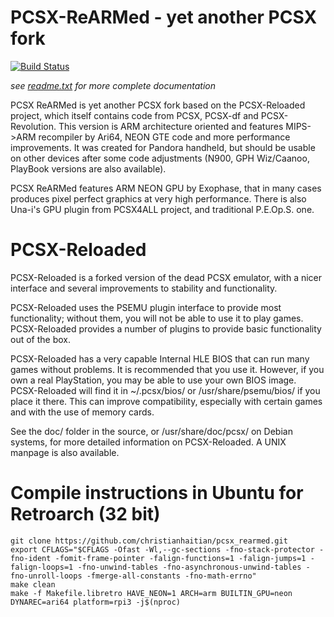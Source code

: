 PCSX-ReARMed - yet another PCSX fork
====================================

[![Build Status](https://travis-ci.org/libretro/pcsx_rearmed.svg?branch=master)](https://travis-ci.org/libretro/pcsx_rearmed)

*see [readme.txt](readme.txt) for more complete documentation*

PCSX ReARMed is yet another PCSX fork based on the PCSX-Reloaded project,
which itself contains code from PCSX, PCSX-df and PCSX-Revolution. This
version is ARM architecture oriented and features MIPS->ARM recompiler by
Ari64, NEON GTE code and more performance improvements. It was created for
Pandora handheld, but should be usable on other devices after some code
adjustments (N900, GPH Wiz/Caanoo, PlayBook versions are also available).

PCSX ReARMed features ARM NEON GPU by Exophase, that in many cases produces
pixel perfect graphics at very high performance. There is also Una-i's GPU
plugin from PCSX4ALL project, and traditional P.E.Op.S. one.


PCSX-Reloaded
=============

PCSX-Reloaded is a forked version of the dead PCSX emulator, with a nicer
interface and several improvements to stability and functionality.

PCSX-Reloaded uses the PSEMU plugin interface to provide most functionality;
without them, you will not be able to use it to play games. PCSX-Reloaded
provides a number of plugins to provide basic functionality out of the box.

PCSX-Reloaded has a very capable Internal HLE BIOS that can run many games
without problems. It is recommended that you use it. However, if you own a
real PlayStation, you may be able to use your own BIOS image. PCSX-Reloaded
will find it in ~/.pcsx/bios/ or /usr/share/psemu/bios/ if you place it there.
This can improve compatibility, especially with certain games and with the
use of memory cards.

See the doc/ folder in the source, or /usr/share/doc/pcsx/ on Debian systems,
for more detailed information on PCSX-Reloaded. A UNIX manpage is also
available.

Compile instructions in Ubuntu for Retroarch (32 bit)
=====================================================
`git clone https://github.com/christianhaitian/pcsx_rearmed.git` \
`export CFLAGS="$CFLAGS -Ofast -Wl,--gc-sections -fno-stack-protector -fno-ident -fomit-frame-pointer -falign-functions=1 -falign-jumps=1 -falign-loops=1 -fno-unwind-tables -fno-asynchronous-unwind-tables -fno-unroll-loops -fmerge-all-constants -fno-math-errno"` \
`make clean` \
`make -f Makefile.libretro HAVE_NEON=1 ARCH=arm BUILTIN_GPU=neon DYNAREC=ari64 platform=rpi3 -j$(nproc)`


